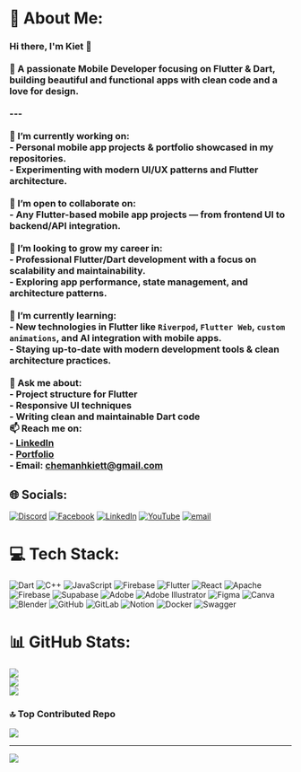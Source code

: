 # 💫 About Me:
### Hi there, I'm Kiet 👋<br><br>🚀 A passionate Mobile Developer focusing on **Flutter & Dart**, building beautiful and functional apps with clean code and a love for design.<br><br>---<br><br>🔭 I’m currently working on:<br>- Personal mobile app projects & portfolio showcased in my repositories.<br>- Experimenting with modern UI/UX patterns and Flutter architecture.<br><br>👯 I’m open to collaborate on:<br>- Any Flutter-based mobile app projects — from frontend UI to backend/API integration.<br><br>🤝 I’m looking to grow my career in:<br>- Professional **Flutter/Dart development** with a focus on scalability and maintainability.<br>- Exploring app performance, state management, and architecture patterns.<br><br>🌱 I’m currently learning:<br>- New technologies in Flutter like `Riverpod`, `Flutter Web`, `custom animations`, and **AI integration with mobile apps**.<br>- Staying up-to-date with modern development tools & clean architecture practices.<br><br>💬 Ask me about:<br>- Project structure for Flutter<br>- Responsive UI techniques<br>- Writing clean and maintainable Dart code<br>📫 Reach me on:<br>- [LinkedIn](https://www.linkedin.com/in/manhkiet-mazdon9/)<br>- [Portfolio](https://github.com/mazdon9?tab=repositories)<br>- Email: chemanhkiett@gmail.com<br>


## 🌐 Socials:
[![Discord](https://img.shields.io/badge/Discord-%237289DA.svg?logo=discord&logoColor=white)](https://discord.gg/manhkiet_) [![Facebook](https://img.shields.io/badge/Facebook-%231877F2.svg?logo=Facebook&logoColor=white)](https://facebook.com/https://www.facebook.com/thenamemyis/) [![LinkedIn](https://img.shields.io/badge/LinkedIn-%230077B5.svg?logo=linkedin&logoColor=white)](https://linkedin.com/in/https://www.linkedin.com/in/manhkiet-mazdon9/) [![YouTube](https://img.shields.io/badge/YouTube-%23FF0000.svg?logo=YouTube&logoColor=white)](https://youtube.com/@https://www.youtube.com/@Darkcore001) [![email](https://img.shields.io/badge/Email-D14836?logo=gmail&logoColor=white)](mailto:chemanhkiett@gmail.com) 

# 💻 Tech Stack:
![Dart](https://img.shields.io/badge/dart-%230175C2.svg?style=for-the-badge&logo=dart&logoColor=white) ![C++](https://img.shields.io/badge/c++-%2300599C.svg?style=for-the-badge&logo=c%2B%2B&logoColor=white) ![JavaScript](https://img.shields.io/badge/javascript-%23323330.svg?style=for-the-badge&logo=javascript&logoColor=%23F7DF1E) ![Firebase](https://img.shields.io/badge/firebase-%23039BE5.svg?style=for-the-badge&logo=firebase) ![Flutter](https://img.shields.io/badge/Flutter-%2302569B.svg?style=for-the-badge&logo=Flutter&logoColor=white) ![React](https://img.shields.io/badge/react-%2320232a.svg?style=for-the-badge&logo=react&logoColor=%2361DAFB) ![Apache](https://img.shields.io/badge/apache-%23D42029.svg?style=for-the-badge&logo=apache&logoColor=white) ![Firebase](https://img.shields.io/badge/firebase-a08021?style=for-the-badge&logo=firebase&logoColor=ffcd34) ![Supabase](https://img.shields.io/badge/Supabase-3ECF8E?style=for-the-badge&logo=supabase&logoColor=white) ![Adobe](https://img.shields.io/badge/adobe-%23FF0000.svg?style=for-the-badge&logo=adobe&logoColor=white) ![Adobe Illustrator](https://img.shields.io/badge/adobe%20illustrator-%23FF9A00.svg?style=for-the-badge&logo=adobe%20illustrator&logoColor=white) ![Figma](https://img.shields.io/badge/figma-%23F24E1E.svg?style=for-the-badge&logo=figma&logoColor=white) ![Canva](https://img.shields.io/badge/Canva-%2300C4CC.svg?style=for-the-badge&logo=Canva&logoColor=white) ![Blender](https://img.shields.io/badge/blender-%23F5792A.svg?style=for-the-badge&logo=blender&logoColor=white) ![GitHub](https://img.shields.io/badge/github-%23121011.svg?style=for-the-badge&logo=github&logoColor=white) ![GitLab](https://img.shields.io/badge/gitlab-%23181717.svg?style=for-the-badge&logo=gitlab&logoColor=white) ![Notion](https://img.shields.io/badge/Notion-%23000000.svg?style=for-the-badge&logo=notion&logoColor=white) ![Docker](https://img.shields.io/badge/docker-%230db7ed.svg?style=for-the-badge&logo=docker&logoColor=white) ![Swagger](https://img.shields.io/badge/-Swagger-%23Clojure?style=for-the-badge&logo=swagger&logoColor=white)
# 📊 GitHub Stats:
![](https://github-readme-stats.vercel.app/api?username=mazdon9&theme=nightowl&hide_border=false&include_all_commits=false&count_private=false)<br/>
![](https://nirzak-streak-stats.vercel.app/?user=mazdon9&theme=nightowl&hide_border=false)<br/>
![](https://github-readme-stats.vercel.app/api/top-langs/?username=mazdon9&theme=nightowl&hide_border=false&include_all_commits=false&count_private=false&layout=compact)

### 🔝 Top Contributed Repo
![](https://github-contributor-stats.vercel.app/api?username=mazdon9&limit=5&theme=dark&combine_all_yearly_contributions=true)

---
[![](https://visitcount.itsvg.in/api?id=mazdon9&icon=2&color=1)](https://visitcount.itsvg.in)

<!-- Proudly created with GPRM ( https://gprm.itsvg.in ) -->
